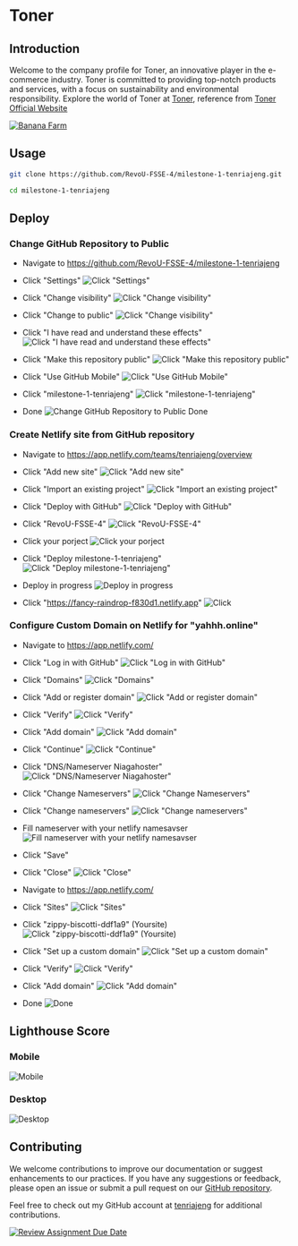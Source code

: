 # Toner

## Introduction

Welcome to the company profile for Toner, an innovative player in the e-commerce industry. Toner is committed to providing top-notch products and services, with a focus on sustainability and environmental responsibility. Explore the world of Toner at [Toner](https://yahhh.online/), reference from [Toner Official Website](https://themesbrand.com/toner/html/frontend/index.html)

[![Banana Farm](https://themesbrand.com/toner/html/assets/images/logo-light.png)](https://yahhh.online/)

## Usage

```bash
git clone https://github.com/RevoU-FSSE-4/milestone-1-tenriajeng.git
```

```bash
cd milestone-1-tenriajeng
```

## Deploy

### Change GitHub Repository to Public
- Navigate to https://github.com/RevoU-FSSE-4/milestone-1-tenriajeng

- Click "Settings" 
![Click "Settings"](https://sejawat.s3.ap-southeast-1.amazonaws.com/sejawat/file/b99708ff494ebf5d97cbde71fd15766d/Screenshot-2024-03-01-at-21.16.20.png)

- Click "Change visibility"
![Click "Change visibility"](https://sejawat.s3.ap-southeast-1.amazonaws.com/sejawat/file/1a39b466cf53b58cd1ae6c3c9c5d7065/Screenshot-2024-03-01-at-21.16.48.png)

- Click "Change to public"
![Click "Change visibility"](https://sejawat.s3.ap-southeast-1.amazonaws.com/sejawat/file/978bfdb36e9720a938652fa65c5c2320/Screenshot-2024-03-01-at-21.17.15.png)

- Click "I have read and understand these effects" 
![Click "I have read and understand these effects" ](https://sejawat.s3.ap-southeast-1.amazonaws.com/sejawat/file/393657b6941729170aa392d54cd64c66/Screenshot-2024-03-01-at-21.17.27.png)

- Click "Make this repository public"
![Click "Make this repository public"](https://sejawat.s3.ap-southeast-1.amazonaws.com/sejawat/file/720a252b03ac474630b10ee310127f7b/Screenshot-2024-03-01-at-21.17.50.png)

- Click "Use GitHub Mobile"
![Click "Use GitHub Mobile"](https://sejawat.s3.ap-southeast-1.amazonaws.com/sejawat/file/5febd7f84aae1d63eaa041a18177298f/Screenshot-2024-03-01-at-21.18.01.png)

- Click "milestone-1-tenriajeng"
![Click "milestone-1-tenriajeng"](https://sejawat.s3.ap-southeast-1.amazonaws.com/sejawat/file/11744cadfb5c892565aaac523d331ac7/Screenshot-2024-03-01-at-21.18.19.png)

- Done
![Change GitHub Repository to Public Done](https://sejawat.s3.ap-southeast-1.amazonaws.com/sejawat/file/bdf18be1ebc35df70ed8e2c3b7070be5/Screenshot-2024-03-01-at-21.18.37.png)

### Create Netlify site from GitHub repository
- Navigate to <https://app.netlify.com/teams/tenriajeng/overview>
- Click "Add new site"
![Click "Add new site"](https://sejawat.s3.ap-southeast-1.amazonaws.com/sejawat/file/4c76f7521da6e8b8b9c0b81f6dfdd8d8/Screenshot-2024-03-01-at-22.28.47.png)

- Click "Import an existing project"
![Click "Import an existing project"](https://sejawat.s3.ap-southeast-1.amazonaws.com/sejawat/file/4e05246ed84a69731d8d2aecbef8fbaa/Screenshot-2024-03-01-at-22.28.57.png)

- Click "Deploy with GitHub"
![Click "Deploy with GitHub"](https://sejawat.s3.ap-southeast-1.amazonaws.com/sejawat/file/b978ccf08ce740b6fc98d821671d7d05/Screenshot-2024-03-01-at-22.29.07.png)

- Click "RevoU-FSSE-4"
 ![Click "RevoU-FSSE-4"](https://sejawat.s3.ap-southeast-1.amazonaws.com/sejawat/file/be10e84bce63d8056974d17c446dbb16/Screenshot-2024-03-01-at-22.29.28.png)

- Click your porject
![Click your porject](https://sejawat.s3.ap-southeast-1.amazonaws.com/sejawat/file/ed33f2c3cabd869da966c9117c10881c/Screenshot-2024-03-01-at-22.29.38.png)

- Click "Deploy milestone-1-tenriajeng"
![Click "Deploy milestone-1-tenriajeng"](https://sejawat.s3.ap-southeast-1.amazonaws.com/sejawat/file/fbb0153a83f69d302f53c7e395fbc941/Screenshot-2024-03-01-at-22.29.49.png)

- Deploy in progress
![Deploy in progress](https://sejawat.s3.ap-southeast-1.amazonaws.com/sejawat/file/9b2a488859cebb83258769590a9d8f69/Screenshot-2024-03-01-at-22.29.59.png)

- Click "<https://fancy-raindrop-f830d1.netlify.app>"
![Click](https://sejawat.s3.ap-southeast-1.amazonaws.com/sejawat/file/18f6089ea1d0e592f77620095c4c4019/Screenshot-2024-03-01-at-22.30.11.png)

### Configure Custom Domain on Netlify for "yahhh.online"

- Navigate to https://app.netlify.com/
- Click "Log in with GitHub"
![Click "Log in with GitHub"](https://sejawat.s3.ap-southeast-1.amazonaws.com/sejawat/file/3a0c55e344d6e0f3808a9259f0e98e5d/Screenshot-2024-03-01-at-21.21.51.png)

- Click "Domains"
![Click "Domains"](https://sejawat.s3.ap-southeast-1.amazonaws.com/sejawat/file/13d3f383f40edca838281954116e0d47/Screenshot-2024-03-01-at-21.22.07.png)

- Click "Add or register domain"
![Click "Add or register domain"](https://sejawat.s3.ap-southeast-1.amazonaws.com/sejawat/file/92368fd1bac5765eeb75740faae5cafb/Screenshot-2024-03-01-at-21.23.37.png)

- Click "Verify"
![Click "Verify"](https://sejawat.s3.ap-southeast-1.amazonaws.com/sejawat/file/ac4190436b2af2e6bda57ba12de156d5/Screenshot-2024-03-01-at-21.24.05.png)

- Click "Add domain"
![Click "Add domain"](https://sejawat.s3.ap-southeast-1.amazonaws.com/sejawat/file/ea800f37ae11da8f8df9a7503ec21fbc/Screenshot-2024-03-01-at-21.24.23.png)

- Click "Continue"
![Click "Continue"](https://sejawat.s3.ap-southeast-1.amazonaws.com/sejawat/file/281d25c54c5f1129c49e225940b3c033/Screenshot-2024-03-01-at-21.24.50.png)

- Click "DNS/Nameserver Niagahoster"
![Click "DNS/Nameserver Niagahoster"](https://sejawat.s3.ap-southeast-1.amazonaws.com/sejawat/file/c994d4208fd644f313b3ca7e8652465d/Screenshot-2024-03-01-at-21.25.23.png)

- Click "Change Nameservers"
![Click "Change Nameservers"](https://sejawat.s3.ap-southeast-1.amazonaws.com/sejawat/file/8a75c98962c5707ec759109a06038067/Screenshot-2024-03-01-at-21.25.35.png)

- Click "Change nameservers"
![Click "Change nameservers"](https://sejawat.s3.ap-southeast-1.amazonaws.com/sejawat/file/8e2624a6401104e2602f39457ae9dfa0/Screenshot-2024-03-01-at-21.25.54.png)

- Fill nameserver with your netlify namesavser 
![Fill nameserver with your netlify namesavser](https://sejawat.s3.ap-southeast-1.amazonaws.com/sejawat/file/79776e23e610a1ce9f0a7d2d774936e0/Screenshot-2024-03-01-at-21.26.26.png)
- Click "Save"

- Click "Close"
![Click "Close"](https://sejawat.s3.ap-southeast-1.amazonaws.com/sejawat/file/b6a8cffe6057c827aa3318260154b59e/Screenshot-2024-03-01-at-21.26.38.png)

- Navigate to https://app.netlify.com/
- Click "Sites"
![Click "Sites"](https://sejawat.s3.ap-southeast-1.amazonaws.com/sejawat/file/e010db89e52535d69d5ee3f537d3b7b1/Screenshot-2024-03-01-at-21.27.15.png)

- Click "zippy-biscotti-ddf1a9" (Yoursite)
![Click "zippy-biscotti-ddf1a9" (Yoursite)](https://sejawat.s3.ap-southeast-1.amazonaws.com/sejawat/file/c4c5c76bda9e01d6b4dc0ed4eb807eaa/Screenshot-2024-03-01-at-21.27.27.png)

- Click "Set up a custom domain"
![Click "Set up a custom domain"](https://sejawat.s3.ap-southeast-1.amazonaws.com/sejawat/file/195cd5ec2f9f4b539f9e621285181c80/Screenshot-2024-03-01-at-21.27.41.png)

- Click "Verify"
![Click "Verify"](https://sejawat.s3.ap-southeast-1.amazonaws.com/sejawat/file/b936117c623576bce5c0562035e8d407/Screenshot-2024-03-01-at-21.28.04.png)

- Click "Add domain"
![Click "Add domain"](https://sejawat.s3.ap-southeast-1.amazonaws.com/sejawat/file/e3d720baf9870c6abb550a05911db7f1/Screenshot-2024-03-01-at-21.28.43.png)

- Done
![Done](https://sejawat.s3.ap-southeast-1.amazonaws.com/sejawat/file/da9a936d26e5f92dabfb5fc3e480611a/Screenshot-2024-03-01-at-21.28.55.png)

## Lighthouse Score 
### Mobile
![Mobile](https://sejawat.s3.ap-southeast-1.amazonaws.com/sejawat/file/573b9018e7ac9d250371f249ef600bfe/mobile.png)

### Desktop
![Desktop](https://sejawat.s3.ap-southeast-1.amazonaws.com/sejawat/file/6c0520909e8224442314d30001121209/desktop.png)

## Contributing
We welcome contributions to improve our documentation or suggest enhancements to our practices. If you have any suggestions or feedback, please open an issue or submit a pull request on our [GitHub repository](https://github.com/RevoU-FSSE-4/milestone-1-tenriajeng).

Feel free to check out my GitHub account at [tenriajeng](https://github.com/tenriajeng) for additional contributions.

[![Review Assignment Due Date](https://classroom.github.com/assets/deadline-readme-button-24ddc0f5d75046c5622901739e7c5dd533143b0c8e959d652212380cedb1ea36.svg)](https://classroom.github.com/a/NtxSJSoQ)
